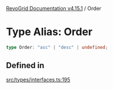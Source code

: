 [RevoGrid Documentation v4.15.1](README.md) / Order

# Type Alias: Order

```ts
type Order: "asc" | "desc" | undefined;
```

## Defined in

[src/types/interfaces.ts:195](https://github.com/revolist/revogrid/blob/9d06c9d1de184a8cd977144efe5186ec5a7312cb/src/types/interfaces.ts#L195)
